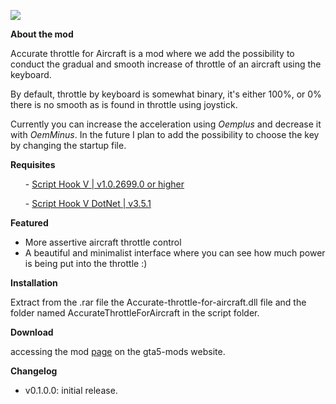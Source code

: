 ![](https://img.gta5-mods.com/q95/images/accurate-throttle-for-aircraft-keyboards/659906-accurate-throttle-for-aircraft.png)

<b>About the mod</b>

Accurate throttle for Aircraft is a mod where we add the possibility to conduct the gradual and smooth increase of throttle of an aircraft using the keyboard.
    
By default, throttle by keyboard is somewhat binary, it's either 100%, or 0% there is no smooth as is found in throttle using joystick.

Currently you can increase the acceleration using <i>Oemplus</i> and decrease it with <i>OemMinus</i>. In the future I plan to add the possibility to choose the key by changing the startup file.

<b>Requisites</b>

<ul>
       - <a href="http://www.dev-c.com/gtav/scripthookv/">Script Hook V | v1.0.2699.0 or higher</a>
</ul>
<ul>
       - <a href="https://github.com/crosire/scripthookvdotnet/releases">Script Hook V DotNet | v3.5.1</a>
</ul>

<b>Featured</b>

- More assertive aircraft throttle control
- A beautiful and minimalist interface where you can see how much power is being put into the throttle :)

<b>Installation</b>

Extract from the .rar file the Accurate-throttle-for-aircraft.dll file and the folder named AccurateThrottleForAircraft in the script folder.

<b>Download</b>

accessing the mod <a href="https://www.gta5-mods.com/scripts/accurate-throttle-for-aircraft-keyboards">page</a> on the gta5-mods website.

<b>Changelog</b>

- v0.1.0.0:
   initial release.

